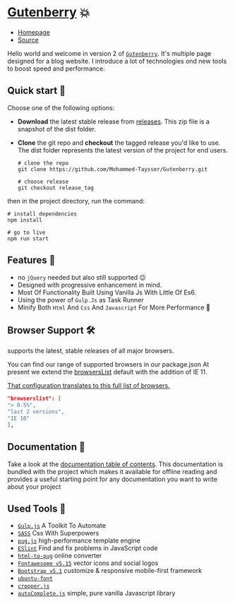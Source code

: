 
# [Gutenberry][github-live] 💥

- [Homepage][github-live]
- [Source][github-src]

Hello world and welcome in version 2 of [`Gutenberry`][github-live]. It's multiple page designed for a blog website. I introduce a lot of technologies ond new tools to boost speed and performance.

## Quick start 🚀

Choose one of the following options:

- **Download** the latest stable release from [releases][github-releases]. This zip file is a snapshot of the dist folder.
- **Clone** the git repo and **checkout** the tagged release you'd like to use. The dist folder represents the latest version of the project for end users.

    ```shell
    # clone the repo
    git clone https://github.com/Mohammed-Taysser/Gutenberry.git
    
    # choose release
    git checkout release_tag
    ```

then in the project directory, run the command:

```shell
# install dependencies
npm install

# go to live
npm run start
```

## Features 💬

- no `jQuery` needed but also still supported 😉
- Designed with progressive enhancement in mind.
- Most Of Functionality Built Using Vanilla Js With Little Of Es6.
- Using the power of `Gulp.Js` as Task Runner
- Minify Both `Html` And `Css` And `Javascript` For More Performance 💪

## Browser Support 🛠️

supports the latest, stable releases of all major browsers.

You can find our range of supported browsers in our package.json At present we extend the [browsersList][browserslist] default with the addition of IE 11.

[That configuration translates to this full list of browsers.][browserslist-translate]

```json
"browserslist": [
"> 0.5%",
"last 2 versions",
"IE 10"
],
```

## Documentation 📝

Take a look at the [documentation table of contents](doc/TOC.md). This documentation is bundled with the project which makes it available for offline reading and provides a useful starting point for any documentation you want to write about your project

## Used Tools 🤖

- [`Gulp.js`][Gulp-js] A Toolkit To Automate
- [`SASS`][sass-lang] Css With Superpowers
- [`pug.js`][pug-js]  high-performance template engine
- [`ESlint`][ESlint] Find and fix problems in JavaScript code
- [`html-to-pug`][html-to-pug] online converter
- [`Fontawesome v5.15`][fontAwesome-v5] vector icons and social logos
- [`Bootstrap v5.1`][bootstrap-v5] customize & responsive mobile-first framework
- [`ubuntu-font`][ubuntu-font]
- [`cropper.js`][cropper]
- [`autoComplete.js`][autoComplete]  simple, pure vanilla Javascript library

<!-- - [`glide.js`][glide-js] Javascript Es6 Slider And Carouse -->
<!-- - [`simple-bar`][simple-bar] replace the browser's default scrollbar -->
<!-- - [`nice-select2`][nice-select2] Customizable Dropdowns. -->

[github-live]: <https://mohammed-taysser.github.io/Gutenberry/>
[github-releases]: <https://github.com/Mohammed-Taysser/Gutenberry/releases>
[github-src]: <https://github.com/Mohammed-Taysser/Gutenberry/>
[fontAwesome-v5]: <https://fontawesome.com/v5.15/icons?d=gallery&p=2&m=free>
[bootstrap-v5]: <https://getbootstrap.com/docs/5.1/getting-started/introduction/>
[Montserrat-Alternates]: <https://fonts.google.com/specimen/Montserrat+Alternates?query=Montserrat>
[ubuntu-font]: <https://fonts.google.com/specimen/Ubuntu>
[browserslist]: <https://github.com/browserslist/browserslist>
[browserslist-translate]: <https://browserslist.dev/?q=ID4gMC41JSwgICAgIGxhc3QgMiB2ZXJzaW9ucywgICAgbm90IGRlYWQsICAgICBJRSAxMA%3D%3D>
[nice-select2]: <https://bluzky.github.io/nice-select2/>
[sass-lang]: <https://sass-lang.com/>
[Gulp-js]: <https://gulpjs.com/>
[ESlint]: <eslint.org/>
[pug-js]: <https://pugjs.org/api/getting-started.html>
[glide-js]: <https://glidejs.com/>
[html-to-pug]: <https://html-to-pug.com/>
[simple-bar]: <https://github.com/Grsmto/simplebar>
[howler]: <https://github.com/goldfire/howler.js>
[cropper]: <https://github.com/fengyuanchen/cropperjs>
[autoComplete]: <https://github.com/TarekRaafat/autoComplete.js>
